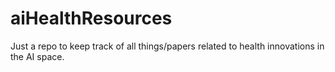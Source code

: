# aiHealthResources
Just a repo to keep track of all things/papers related to health innovations in the AI space.
